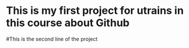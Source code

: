 # This is my first project for utrains in this course about Github
#This is the second line of the project
